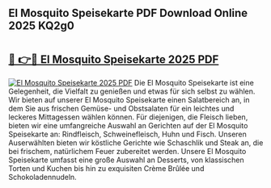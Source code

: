 ## El Mosquito Speisekarte PDF Download Online 2025 KQ2g0

# <h2><a href="http://gc67rze.nevu.top/?p=El+Mosquito+Speisekarte">🔗 👉🔴 El Mosquito Speisekarte 2025 PDF</a></h2>

[![El Mosquito Speisekarte 2025 PDF](https://i.imgur.com/dBaPXMq.png)](http://gc67rze.nevu.top/?p=El+Mosquito+Speisekarte)
Die El Mosquito Speisekarte ist eine Gelegenheit, die Vielfalt zu genießen und etwas für sich selbst zu wählen. Wir bieten auf unserer El Mosquito Speisekarte einen Salatbereich an, in dem Sie aus frischen Gemüse- und Obstsalaten für ein leichtes und leckeres Mittagessen wählen können. Für diejenigen, die Fleisch lieben, bieten wir eine umfangreiche Auswahl an Gerichten auf der El Mosquito Speisekarte an: Rindfleisch, Schweinefleisch, Huhn und Fisch. Unseren Auserwählten bieten wir köstliche Gerichte wie Schaschlik und Steak an, die bei frischem, natürlichem Feuer zubereitet werden. Unsere El Mosquito Speisekarte umfasst eine große Auswahl an Desserts, von klassischen Torten und Kuchen bis hin zu exquisiten Crème Brûlée und Schokoladennudeln.
